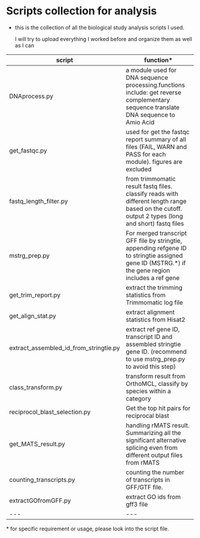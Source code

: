 
# Scripts collection for analysis

* this is the collection of all the biological study analysis scripts I used.

    I will try to upload everything I worked before and organize them as well as I can

| script | function*|
| ---| --- |
| DNAprocess.py | a module used for DNA sequence processing.functions include: get reverse complementary sequence translate DNA sequence to Amio Acid |                   
| get_fastqc.py | used for get the fastqc report summary of all files (FAIL, WARN and PASS for each module). figures are excluded
| fastq_length_filter.py| from trimmomatic result fastq files. classify reads with different length range based on the cutoff. output 2 types (long and short) fastq files |
| mstrg_prep.py| For merged transcript GFF file by stringtie, appending refgene ID to stringtie assigned gene ID (MSTRG.*) if the gene region includes a ref gene |
| get_trim_report.py| extract the trimming statistics from Trimmomatic log file |
| get_align_stat.py| extract alignment statistics from Hisat2 |
| extract_assembled_id_from_stringtie.py| extract ref gene ID, transcript ID and assembled stringtie gene ID. (recommend to use mstrg_prep.py to avoid this step) |
| class_transform.py| transform result from OrthoMCL, classify by species within a category  |
| reciprocol_blast_selection.py| Get the top hit pairs for reciprocal blast |
| get_MATS_result.py| handling rMATS result. Summarizing all the significant alternative splicing even from different output files from rMATS |
| counting_transcripts.py| counting the number of transcripts in GFF/GTF file. |
| extractGOfromGFF.py| extract GO ids from gff3 file |
| ---| --- |
 
 \* for specific requirement or usage, please look into the script file.
